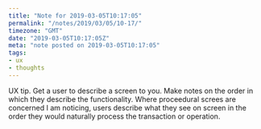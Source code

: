 ```yaml
---
title: "Note for 2019-03-05T10:17:05"
permalink: "/notes/2019/03/05/10-17/"
timezone: "GMT"
date: "2019-03-05T10:17:05Z"
meta: "note posted on 2019-03-05T10:17:05"
tags:
- ux
- thoughts
---
```

UX tip. Get a user to describe a screen to you. Make notes on the order in which they describe the functionality. Where proceedural screes are concerned I am noticing, users describe what they see on screen in the order they would naturally process the transaction or operation.
